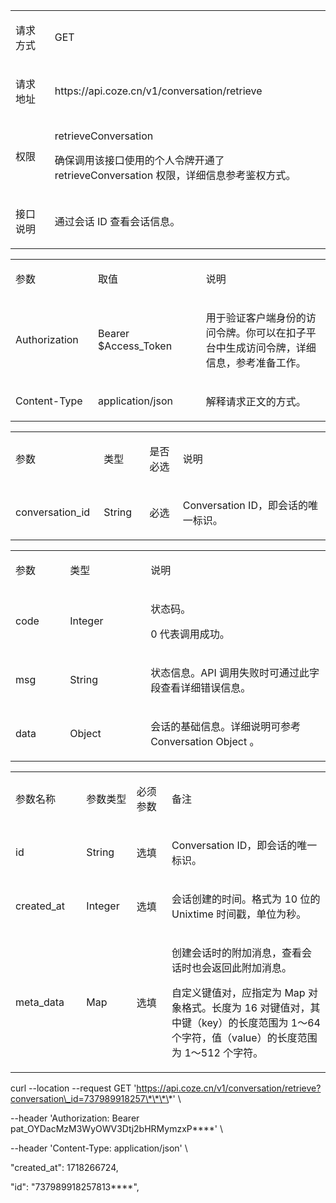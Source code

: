 

<table data-ace-table-col-widths="149;704"><colgroup><col width="149"><col width="704"></colgroup><tbody><tr><td contenteditable="false"><div data-node="true" data-zone-id="xr14on7vzdu3y00o96wqayb0f0rtc2d6lv6xc1tbnf2knhlh526lgoi9imhhacb5y85b8v" data-zone-container="*" data-slate-editor="true" data-ace-inner-zone-content-wrapper-zone-id="xr14on7vzdu3y00o96wqayb0f0rtc2d6lv6xc1tbnf2knhlh526lgoi9imhhacb5y85b8v" contenteditable="false"><p><span data-leaf="true"><span data-string="true">请求方式</span></span><span data-leaf="true"><span data-string="true" data-enter="true"></span></span></p></div></td><td contenteditable="false"><div data-node="true" data-zone-id="xr14on7vzdu3y00o96wqayb0f0rtc2d6lv6xc17rg2y328yodlr4bl4td9pyt6rm4lg7kv" data-zone-container="*" data-slate-editor="true" data-ace-inner-zone-content-wrapper-zone-id="xr14on7vzdu3y00o96wqayb0f0rtc2d6lv6xc17rg2y328yodlr4bl4td9pyt6rm4lg7kv" contenteditable="false"><p><span data-leaf="true"><span data-string="true">GET</span></span><span data-leaf="true"><span data-string="true" data-enter="true"></span></span></p></div></td></tr><tr><td contenteditable="false"><div data-node="true" data-zone-id="xr1hbohsmlum39yy11ls06k9st38sqhmmksxc1tbnf2knhlh526lgoi9imhhacb5y85b8v" data-zone-container="*" data-slate-editor="true" data-ace-inner-zone-content-wrapper-zone-id="xr1hbohsmlum39yy11ls06k9st38sqhmmksxc1tbnf2knhlh526lgoi9imhhacb5y85b8v" contenteditable="false"><p><span data-leaf="true"><span data-string="true">请求地址</span></span><span data-leaf="true"><span data-string="true" data-enter="true"></span></span></p></div></td><td contenteditable="false"><div data-node="true" data-zone-id="xr1hbohsmlum39yy11ls06k9st38sqhmmksxc17rg2y328yodlr4bl4td9pyt6rm4lg7kv" data-zone-container="*" data-slate-editor="true" data-ace-inner-zone-content-wrapper-zone-id="xr1hbohsmlum39yy11ls06k9st38sqhmmksxc17rg2y328yodlr4bl4td9pyt6rm4lg7kv" contenteditable="false"><p><span data-leaf="true"></span></p><div contenteditable="false"><p><span data-zero-space="true"></span></p><div data-line-wrapper="true" dir="auto" data-node="true" data-zone-id="jn706gxc52" data-zone-container="*" data-slate-editor="true" contenteditable="false"><p><span data-leaf="true"><span data-string="true"></span></span><span data-leaf="true"><span data-string="true">https://api.coze.cn/</span></span><span data-leaf="true"><span data-string="true">v1/conversation/retrieve</span></span><span data-leaf="true"><span data-string="true" data-enter="true"></span></span></p></div></div><span data-leaf="true"><span data-string="true" data-enter="true"></span></span><p></p></div></td></tr><tr><td contenteditable="false"><div data-node="true" data-zone-id="xr1p263fq7ty5e9nvj6holmarnljjy5j3ohxc1tbnf2knhlh526lgoi9imhhacb5y85b8v" data-zone-container="*" data-slate-editor="true" data-ace-inner-zone-content-wrapper-zone-id="xr1p263fq7ty5e9nvj6holmarnljjy5j3ohxc1tbnf2knhlh526lgoi9imhhacb5y85b8v" contenteditable="false"><p><span data-leaf="true"><span data-string="true">权限</span></span><span data-leaf="true"><span data-string="true" data-enter="true"></span></span></p></div></td><td contenteditable="false"><div data-zone-id="xr1p263fq7ty5e9nvj6holmarnljjy5j3ohxc17rg2y328yodlr4bl4td9pyt6rm4lg7kv" data-zone-container="*" data-slate-editor="true" data-ace-inner-zone-content-wrapper-zone-id="xr1p263fq7ty5e9nvj6holmarnljjy5j3ohxc17rg2y328yodlr4bl4td9pyt6rm4lg7kv" contenteditable="false"><div data-node="true"><p><span data-leaf="true"><span spellcheck="false"><span data-string="true">retrieveConversation</span></span></span><span data-leaf="true"><span data-string="true" data-enter="true"></span></span></p></div><div data-node="true"><p><span data-leaf="true"><span data-string="true">确保调用该接口使用的个人令牌开通了 </span></span><span data-leaf="true"><span spellcheck="false"><span data-string="true">retrieveConversation</span></span></span><span data-leaf="true"><span data-string="true"> 权限，详细信息参考</span></span><span data-leaf="true"><span data-rect-container="true"><span data-zero-space="true"></span><span data-fake-text=" " contenteditable="false"><span id="540535cd-9962-4053-9757-ce2b52cafd08" title="https://www.coze.cn/docs/developer_guides/authentication"><span>鉴权方式</span></span></span></span></span><span data-leaf="true"><span data-string="true">。</span></span><span data-leaf="true"><span data-string="true" data-enter="true"></span></span></p></div></div></td></tr><tr><td contenteditable="false"><div data-node="true" data-zone-id="xr1i33ad7uq16sdsnpcomlzply5o4u1lcdrxc1tbnf2knhlh526lgoi9imhhacb5y85b8v" data-zone-container="*" data-slate-editor="true" data-ace-inner-zone-content-wrapper-zone-id="xr1i33ad7uq16sdsnpcomlzply5o4u1lcdrxc1tbnf2knhlh526lgoi9imhhacb5y85b8v" contenteditable="false"><p><span data-leaf="true"><span data-string="true">接口说明</span></span><span data-leaf="true"><span data-string="true" data-enter="true"></span></span></p></div></td><td contenteditable="false"><div data-node="true" data-zone-id="xr1i33ad7uq16sdsnpcomlzply5o4u1lcdrxc17rg2y328yodlr4bl4td9pyt6rm4lg7kv" data-zone-container="*" data-slate-editor="true" data-ace-inner-zone-content-wrapper-zone-id="xr1i33ad7uq16sdsnpcomlzply5o4u1lcdrxc17rg2y328yodlr4bl4td9pyt6rm4lg7kv" contenteditable="false"><p><span data-leaf="true"><span data-string="true">通过会话 ID 查看会话信息。</span></span><span data-leaf="true"><span data-string="true" data-enter="true"></span></span></p></div></td></tr></tbody></table>





<table data-ace-table-col-widths="158;235;457"><colgroup><col width="158"><col width="235"><col width="457"></colgroup><tbody><tr><td contenteditable="false"><div data-node="true" data-zone-id="xr1dm0dkfscsertt0hnzkljl9ure8yzuebrxc1ovq8s89avh092ykp2bqj429e0bwo7fq7" data-zone-container="*" data-slate-editor="true" data-ace-inner-zone-content-wrapper-zone-id="xr1dm0dkfscsertt0hnzkljl9ure8yzuebrxc1ovq8s89avh092ykp2bqj429e0bwo7fq7" contenteditable="false"><p><span data-leaf="true"><span data-string="true">参数</span></span><span data-leaf="true"><span data-string="true" data-enter="true"></span></span></p></div></td><td contenteditable="false"><div data-node="true" data-zone-id="xr1dm0dkfscsertt0hnzkljl9ure8yzuebrxc15n7tybpahij0rs2po4thph70w5t7f7h3" data-zone-container="*" data-slate-editor="true" data-ace-inner-zone-content-wrapper-zone-id="xr1dm0dkfscsertt0hnzkljl9ure8yzuebrxc15n7tybpahij0rs2po4thph70w5t7f7h3" contenteditable="false"><p><span data-leaf="true"><span data-string="true">取值</span></span><span data-leaf="true"><span data-string="true" data-enter="true"></span></span></p></div></td><td contenteditable="false"><div data-node="true" data-zone-id="xr1dm0dkfscsertt0hnzkljl9ure8yzuebrxc11tsz4un756b97q0r2ewoz91zemz0nfqb" data-zone-container="*" data-slate-editor="true" data-ace-inner-zone-content-wrapper-zone-id="xr1dm0dkfscsertt0hnzkljl9ure8yzuebrxc11tsz4un756b97q0r2ewoz91zemz0nfqb" contenteditable="false"><p><span data-leaf="true"><span data-string="true">说明</span></span><span data-leaf="true"><span data-string="true" data-enter="true"></span></span></p></div></td></tr><tr><td contenteditable="false"><div data-node="true" data-zone-id="xr1jplfk2jm66t1mlddojoftbzunwezhheixc1ovq8s89avh092ykp2bqj429e0bwo7fq7" data-zone-container="*" data-slate-editor="true" data-ace-inner-zone-content-wrapper-zone-id="xr1jplfk2jm66t1mlddojoftbzunwezhheixc1ovq8s89avh092ykp2bqj429e0bwo7fq7" contenteditable="false"><p><span data-leaf="true"><span data-string="true">Authorization</span></span><span data-leaf="true"><span data-string="true" data-enter="true"></span></span></p></div></td><td contenteditable="false"><div data-node="true" data-zone-id="xr1jplfk2jm66t1mlddojoftbzunwezhheixc15n7tybpahij0rs2po4thph70w5t7f7h3" data-zone-container="*" data-slate-editor="true" data-ace-inner-zone-content-wrapper-zone-id="xr1jplfk2jm66t1mlddojoftbzunwezhheixc15n7tybpahij0rs2po4thph70w5t7f7h3" contenteditable="false"><p><span data-leaf="true"><span data-string="true">Bearer </span></span><span data-leaf="true"><span data-string="true">$Access_Token</span></span><span data-leaf="true"><span data-string="true" data-enter="true"></span></span></p></div></td><td contenteditable="false"><div data-node="true" data-zone-id="xr1jplfk2jm66t1mlddojoftbzunwezhheixc11tsz4un756b97q0r2ewoz91zemz0nfqb" data-zone-container="*" data-slate-editor="true" data-ace-inner-zone-content-wrapper-zone-id="xr1jplfk2jm66t1mlddojoftbzunwezhheixc11tsz4un756b97q0r2ewoz91zemz0nfqb" contenteditable="false"><p><span data-leaf="true"><span data-string="true">用于验证客户端身份的访问令牌。你可以在扣子平台中生成访问令牌，详细信息，参考</span></span><span data-leaf="true"><span data-rect-container="true"><span data-zero-space="true"></span><span data-fake-text=" " contenteditable="false"><span id="b7ce616f-c6ca-45a2-b492-188a3a9ae77e" title="https://www.coze.cn/docs/developer_guides/preparation"><span>准备工作</span></span></span></span></span><span data-leaf="true"><span data-string="true">。</span></span><span data-leaf="true"><span data-string="true" data-enter="true"></span></span></p></div></td></tr><tr><td contenteditable="false"><div data-node="true" data-zone-id="xr1tbv6kt6jk61ef8qult6ztr3en9ql4cn7xc1ovq8s89avh092ykp2bqj429e0bwo7fq7" data-zone-container="*" data-slate-editor="true" data-ace-inner-zone-content-wrapper-zone-id="xr1tbv6kt6jk61ef8qult6ztr3en9ql4cn7xc1ovq8s89avh092ykp2bqj429e0bwo7fq7" contenteditable="false"><p><span data-leaf="true"><span data-string="true">Content-Type</span></span><span data-leaf="true"><span data-string="true" data-enter="true"></span></span></p></div></td><td contenteditable="false"><div data-node="true" data-zone-id="xr1tbv6kt6jk61ef8qult6ztr3en9ql4cn7xc15n7tybpahij0rs2po4thph70w5t7f7h3" data-zone-container="*" data-slate-editor="true" data-ace-inner-zone-content-wrapper-zone-id="xr1tbv6kt6jk61ef8qult6ztr3en9ql4cn7xc15n7tybpahij0rs2po4thph70w5t7f7h3" contenteditable="false"><p><span data-leaf="true"><span data-string="true">application/json</span></span><span data-leaf="true"><span data-string="true" data-enter="true"></span></span></p></div></td><td contenteditable="false"><div data-node="true" data-zone-id="xr1tbv6kt6jk61ef8qult6ztr3en9ql4cn7xc11tsz4un756b97q0r2ewoz91zemz0nfqb" data-zone-container="*" data-slate-editor="true" data-ace-inner-zone-content-wrapper-zone-id="xr1tbv6kt6jk61ef8qult6ztr3en9ql4cn7xc11tsz4un756b97q0r2ewoz91zemz0nfqb" contenteditable="false"><p><span data-leaf="true"><span data-string="true">解释请求正文的方式。</span></span><span data-leaf="true"><span data-string="true" data-enter="true"></span></span></p></div></td></tr></tbody></table>







<table data-ace-table-col-widths="155;100;100;500"><colgroup><col width="155"><col width="100"><col width="100"><col width="500"></colgroup><tbody><tr><td contenteditable="false"><div data-node="true" data-zone-id="xr1zwl2ogqtck5l12lzf1nc1zqcqd8m1mq5xc1bwettfy9e9tmqdi2ulj3ekd1cssijsij" data-zone-container="*" data-slate-editor="true" data-ace-inner-zone-content-wrapper-zone-id="xr1zwl2ogqtck5l12lzf1nc1zqcqd8m1mq5xc1bwettfy9e9tmqdi2ulj3ekd1cssijsij" contenteditable="false"><p><span data-leaf="true"><span data-string="true">参数</span></span><span data-leaf="true"><span data-string="true" data-enter="true"></span></span></p></div></td><td contenteditable="false"><div data-node="true" data-zone-id="xr1zwl2ogqtck5l12lzf1nc1zqcqd8m1mq5xc1m28ap238qas09n3qwwewjo9c0ckga5bc" data-zone-container="*" data-slate-editor="true" data-ace-inner-zone-content-wrapper-zone-id="xr1zwl2ogqtck5l12lzf1nc1zqcqd8m1mq5xc1m28ap238qas09n3qwwewjo9c0ckga5bc" contenteditable="false"><p><span data-leaf="true"><span data-string="true">类型</span></span><span data-leaf="true"><span data-string="true" data-enter="true"></span></span></p></div></td><td contenteditable="false"><div data-node="true" data-zone-id="xr1zwl2ogqtck5l12lzf1nc1zqcqd8m1mq5xc10mpfc5ygj60mffy4ahs590gm2e2h3ly3" data-zone-container="*" data-slate-editor="true" data-ace-inner-zone-content-wrapper-zone-id="xr1zwl2ogqtck5l12lzf1nc1zqcqd8m1mq5xc10mpfc5ygj60mffy4ahs590gm2e2h3ly3" contenteditable="false"><p><span data-leaf="true"><span data-string="true">是否必选</span></span><span data-leaf="true"><span data-string="true" data-enter="true"></span></span></p></div></td><td contenteditable="false"><div data-node="true" data-zone-id="xr1zwl2ogqtck5l12lzf1nc1zqcqd8m1mq5xc12tl8654ipot3p2o544nmo8mln67kk64g" data-zone-container="*" data-slate-editor="true" data-ace-inner-zone-content-wrapper-zone-id="xr1zwl2ogqtck5l12lzf1nc1zqcqd8m1mq5xc12tl8654ipot3p2o544nmo8mln67kk64g" contenteditable="false"><p><span data-leaf="true"><span data-string="true">说明</span></span><span data-leaf="true"><span data-string="true" data-enter="true"></span></span></p></div></td></tr><tr><td contenteditable="false"><div data-node="true" data-zone-id="xr166ytdl3mupwww3rz58fv1orb7hrmscr9xc1bwettfy9e9tmqdi2ulj3ekd1cssijsij" data-zone-container="*" data-slate-editor="true" data-ace-inner-zone-content-wrapper-zone-id="xr166ytdl3mupwww3rz58fv1orb7hrmscr9xc1bwettfy9e9tmqdi2ulj3ekd1cssijsij" contenteditable="false"><p><span data-leaf="true"><span data-string="true">conversation_id</span></span><span data-leaf="true"><span data-string="true" data-enter="true"></span></span></p></div></td><td contenteditable="false"><div data-node="true" data-zone-id="xr166ytdl3mupwww3rz58fv1orb7hrmscr9xc1m28ap238qas09n3qwwewjo9c0ckga5bc" data-zone-container="*" data-slate-editor="true" data-ace-inner-zone-content-wrapper-zone-id="xr166ytdl3mupwww3rz58fv1orb7hrmscr9xc1m28ap238qas09n3qwwewjo9c0ckga5bc" contenteditable="false"><p><span data-leaf="true"><span data-string="true">String</span></span><span data-leaf="true"><span data-string="true" data-enter="true"></span></span></p></div></td><td contenteditable="false"><div data-node="true" data-zone-id="xr166ytdl3mupwww3rz58fv1orb7hrmscr9xc10mpfc5ygj60mffy4ahs590gm2e2h3ly3" data-zone-container="*" data-slate-editor="true" data-ace-inner-zone-content-wrapper-zone-id="xr166ytdl3mupwww3rz58fv1orb7hrmscr9xc10mpfc5ygj60mffy4ahs590gm2e2h3ly3" contenteditable="false"><p><span data-leaf="true"><span data-string="true">必选</span></span><span data-leaf="true"><span data-string="true" data-enter="true"></span></span></p></div></td><td contenteditable="false"><div data-node="true" data-zone-id="xr166ytdl3mupwww3rz58fv1orb7hrmscr9xc12tl8654ipot3p2o544nmo8mln67kk64g" data-zone-container="*" data-slate-editor="true" data-ace-inner-zone-content-wrapper-zone-id="xr166ytdl3mupwww3rz58fv1orb7hrmscr9xc12tl8654ipot3p2o544nmo8mln67kk64g" contenteditable="false"><p><span data-leaf="true"><span data-string="true">Conversation ID，即会话的唯一标识。</span></span><span data-leaf="true"><span data-string="true" data-enter="true"></span></span></p></div></td></tr></tbody></table>





<table data-ace-table-col-widths="128;202;498"><colgroup><col width="128"><col width="202"><col width="498"></colgroup><tbody><tr><td contenteditable="false"><div data-node="true" data-zone-id="xr1orvk1o4rcn7n17p0om9e8gi5l1odk1qjxc1qzrog8pu583m7tsfwc0lk2zoyy4rf9lr" data-zone-container="*" data-slate-editor="true" data-ace-inner-zone-content-wrapper-zone-id="xr1orvk1o4rcn7n17p0om9e8gi5l1odk1qjxc1qzrog8pu583m7tsfwc0lk2zoyy4rf9lr" contenteditable="false"><p><span data-leaf="true"><span data-string="true">参数</span></span><span data-leaf="true"><span data-string="true" data-enter="true"></span></span></p></div></td><td contenteditable="false"><div data-node="true" data-zone-id="xr1orvk1o4rcn7n17p0om9e8gi5l1odk1qjxc1r4dauoffmpgmamrtkz8vo2qhqfd4l3km" data-zone-container="*" data-slate-editor="true" data-ace-inner-zone-content-wrapper-zone-id="xr1orvk1o4rcn7n17p0om9e8gi5l1odk1qjxc1r4dauoffmpgmamrtkz8vo2qhqfd4l3km" contenteditable="false"><p><span data-leaf="true"><span data-string="true">类型</span></span><span data-leaf="true"><span data-string="true" data-enter="true"></span></span></p></div></td><td contenteditable="false"><div data-node="true" data-zone-id="xr1orvk1o4rcn7n17p0om9e8gi5l1odk1qjxc10l171lc24kbetgiptkv8t1dmm8hzg43f" data-zone-container="*" data-slate-editor="true" data-ace-inner-zone-content-wrapper-zone-id="xr1orvk1o4rcn7n17p0om9e8gi5l1odk1qjxc10l171lc24kbetgiptkv8t1dmm8hzg43f" contenteditable="false"><p><span data-leaf="true"><span data-string="true">说明</span></span><span data-leaf="true"><span data-string="true" data-enter="true"></span></span></p></div></td></tr><tr><td contenteditable="false"><div data-node="true" data-zone-id="xr1a2i9kg9a0z2w9olpa0pa49snwhmft9qmxc1qzrog8pu583m7tsfwc0lk2zoyy4rf9lr" data-zone-container="*" data-slate-editor="true" data-ace-inner-zone-content-wrapper-zone-id="xr1a2i9kg9a0z2w9olpa0pa49snwhmft9qmxc1qzrog8pu583m7tsfwc0lk2zoyy4rf9lr" contenteditable="false"><p><span data-leaf="true"><span data-string="true">code</span></span><span data-leaf="true"><span data-string="true" data-enter="true"></span></span></p></div></td><td contenteditable="false"><div data-node="true" data-zone-id="xr1a2i9kg9a0z2w9olpa0pa49snwhmft9qmxc1r4dauoffmpgmamrtkz8vo2qhqfd4l3km" data-zone-container="*" data-slate-editor="true" data-ace-inner-zone-content-wrapper-zone-id="xr1a2i9kg9a0z2w9olpa0pa49snwhmft9qmxc1r4dauoffmpgmamrtkz8vo2qhqfd4l3km" contenteditable="false"><p><span data-leaf="true"><span data-string="true">Integer</span></span><span data-leaf="true"><span data-string="true" data-enter="true"></span></span></p></div></td><td contenteditable="false"><div data-zone-id="xr1a2i9kg9a0z2w9olpa0pa49snwhmft9qmxc10l171lc24kbetgiptkv8t1dmm8hzg43f" data-zone-container="*" data-slate-editor="true" data-ace-inner-zone-content-wrapper-zone-id="xr1a2i9kg9a0z2w9olpa0pa49snwhmft9qmxc10l171lc24kbetgiptkv8t1dmm8hzg43f" contenteditable="false"><div data-node="true"><p><span data-leaf="true"><span data-string="true">状态码。</span></span><span data-leaf="true"><span data-string="true" data-enter="true"></span></span></p></div><div data-node="true"><p><span data-leaf="true"><span spellcheck="false"><span data-string="true">0</span></span></span><span data-leaf="true"><span data-string="true"> 代表调用成功。</span></span><span data-leaf="true"><span data-string="true" data-enter="true"></span></span></p></div></div></td></tr><tr><td contenteditable="false"><div data-node="true" data-zone-id="xr15sjsdfe76ua0q0r8d4pp71k43u56s38qxc1qzrog8pu583m7tsfwc0lk2zoyy4rf9lr" data-zone-container="*" data-slate-editor="true" data-ace-inner-zone-content-wrapper-zone-id="xr15sjsdfe76ua0q0r8d4pp71k43u56s38qxc1qzrog8pu583m7tsfwc0lk2zoyy4rf9lr" contenteditable="false"><p><span data-leaf="true"><span data-string="true">msg</span></span><span data-leaf="true"><span data-string="true" data-enter="true"></span></span></p></div></td><td contenteditable="false"><div data-node="true" data-zone-id="xr15sjsdfe76ua0q0r8d4pp71k43u56s38qxc1r4dauoffmpgmamrtkz8vo2qhqfd4l3km" data-zone-container="*" data-slate-editor="true" data-ace-inner-zone-content-wrapper-zone-id="xr15sjsdfe76ua0q0r8d4pp71k43u56s38qxc1r4dauoffmpgmamrtkz8vo2qhqfd4l3km" contenteditable="false"><p><span data-leaf="true"><span data-string="true">String</span></span><span data-leaf="true"><span data-string="true" data-enter="true"></span></span></p></div></td><td contenteditable="false"><div data-node="true" data-zone-id="xr15sjsdfe76ua0q0r8d4pp71k43u56s38qxc10l171lc24kbetgiptkv8t1dmm8hzg43f" data-zone-container="*" data-slate-editor="true" data-ace-inner-zone-content-wrapper-zone-id="xr15sjsdfe76ua0q0r8d4pp71k43u56s38qxc10l171lc24kbetgiptkv8t1dmm8hzg43f" contenteditable="false"><p><span data-leaf="true"><span data-string="true">状态信息。API 调用失败时可通过此字段查看详细错误信息。</span></span><span data-leaf="true"><span data-string="true" data-enter="true"></span></span></p></div></td></tr><tr><td contenteditable="false"><div data-node="true" data-zone-id="xr18mkvuhgve400nel28peq5rqw8k16otjgxc1qzrog8pu583m7tsfwc0lk2zoyy4rf9lr" data-zone-container="*" data-slate-editor="true" data-ace-inner-zone-content-wrapper-zone-id="xr18mkvuhgve400nel28peq5rqw8k16otjgxc1qzrog8pu583m7tsfwc0lk2zoyy4rf9lr" contenteditable="false"><p><span data-leaf="true"><span data-string="true">data</span></span><span data-leaf="true"><span data-string="true" data-enter="true"></span></span></p></div></td><td contenteditable="false"><div data-node="true" data-zone-id="xr18mkvuhgve400nel28peq5rqw8k16otjgxc1r4dauoffmpgmamrtkz8vo2qhqfd4l3km" data-zone-container="*" data-slate-editor="true" data-ace-inner-zone-content-wrapper-zone-id="xr18mkvuhgve400nel28peq5rqw8k16otjgxc1r4dauoffmpgmamrtkz8vo2qhqfd4l3km" contenteditable="false"><p><span data-leaf="true"><span data-string="true">Object</span></span><span data-leaf="true"><span data-string="true" data-enter="true"></span></span></p></div></td><td contenteditable="false"><div data-node="true" data-zone-id="xr18mkvuhgve400nel28peq5rqw8k16otjgxc10l171lc24kbetgiptkv8t1dmm8hzg43f" data-zone-container="*" data-slate-editor="true" data-ace-inner-zone-content-wrapper-zone-id="xr18mkvuhgve400nel28peq5rqw8k16otjgxc10l171lc24kbetgiptkv8t1dmm8hzg43f" contenteditable="false"><p><span data-leaf="true"><span data-string="true">会话的基础信息。详细说明可参考 </span></span><span data-leaf="true"><span data-rect-container="true"><span data-zero-space="true"></span><span data-fake-text=" " contenteditable="false"><span id="72508f58-b643-4d94-b514-899ba8620ac6" title="https://www.coze.cn/docs/developer_guides/retrieve_conversation"><span>Conversation Object </span></span></span></span></span><span data-leaf="true"><span data-string="true">。</span></span><span data-leaf="true"><span data-string="true" data-enter="true"></span></span></p></div></td></tr></tbody></table>





<table data-ace-table-col-widths="146;100;100;500"><colgroup><col width="146"><col width="100"><col width="100"><col width="500"></colgroup><tbody><tr><td contenteditable="false"><div data-node="true" data-zone-id="xr1b9ebnkmspad06ydqvp49t62om04p54yzxc1n05uml2ouirbyf3ycf4efb6qvt9d3fa8" data-zone-container="*" data-slate-editor="true" data-ace-inner-zone-content-wrapper-zone-id="xr1b9ebnkmspad06ydqvp49t62om04p54yzxc1n05uml2ouirbyf3ycf4efb6qvt9d3fa8" contenteditable="false"><p><span data-leaf="true"><span data-string="true">参数名称</span></span><span data-leaf="true"><span data-string="true" data-enter="true"></span></span></p></div></td><td contenteditable="false"><div data-node="true" data-zone-id="xr1b9ebnkmspad06ydqvp49t62om04p54yzxc1e4ngylprltjt3p06fpmmbfk61gfqicqa" data-zone-container="*" data-slate-editor="true" data-ace-inner-zone-content-wrapper-zone-id="xr1b9ebnkmspad06ydqvp49t62om04p54yzxc1e4ngylprltjt3p06fpmmbfk61gfqicqa" contenteditable="false"><p><span data-leaf="true"><span data-string="true">参数类型</span></span><span data-leaf="true"><span data-string="true" data-enter="true"></span></span></p></div></td><td contenteditable="false"><div data-node="true" data-zone-id="xr1b9ebnkmspad06ydqvp49t62om04p54yzxc15viop0fq05k8hdytww0rhunl6gyi7meu" data-zone-container="*" data-slate-editor="true" data-ace-inner-zone-content-wrapper-zone-id="xr1b9ebnkmspad06ydqvp49t62om04p54yzxc15viop0fq05k8hdytww0rhunl6gyi7meu" contenteditable="false"><p><span data-leaf="true"><span data-string="true">必须参数</span></span><span data-leaf="true"><span data-string="true" data-enter="true"></span></span></p></div></td><td contenteditable="false"><div data-node="true" data-zone-id="xr1b9ebnkmspad06ydqvp49t62om04p54yzxc1rbz94wp5fkgg3zys8p8jn0mb5ddeoqf3" data-zone-container="*" data-slate-editor="true" data-ace-inner-zone-content-wrapper-zone-id="xr1b9ebnkmspad06ydqvp49t62om04p54yzxc1rbz94wp5fkgg3zys8p8jn0mb5ddeoqf3" contenteditable="false"><p><span data-leaf="true"><span data-string="true">备注</span></span><span data-leaf="true"><span data-string="true" data-enter="true"></span></span></p></div></td></tr><tr><td contenteditable="false"><div data-node="true" data-zone-id="xr1e2metki0uvaby2ndpmdlcpvyrkbjcovqxc1n05uml2ouirbyf3ycf4efb6qvt9d3fa8" data-zone-container="*" data-slate-editor="true" data-ace-inner-zone-content-wrapper-zone-id="xr1e2metki0uvaby2ndpmdlcpvyrkbjcovqxc1n05uml2ouirbyf3ycf4efb6qvt9d3fa8" contenteditable="false"><p><span data-leaf="true"><span data-string="true">id</span></span><span data-leaf="true"><span data-string="true" data-enter="true"></span></span></p></div></td><td contenteditable="false"><div data-node="true" data-zone-id="xr1e2metki0uvaby2ndpmdlcpvyrkbjcovqxc1e4ngylprltjt3p06fpmmbfk61gfqicqa" data-zone-container="*" data-slate-editor="true" data-ace-inner-zone-content-wrapper-zone-id="xr1e2metki0uvaby2ndpmdlcpvyrkbjcovqxc1e4ngylprltjt3p06fpmmbfk61gfqicqa" contenteditable="false"><p><span data-leaf="true"><span data-string="true">String</span></span><span data-leaf="true"><span data-string="true" data-enter="true"></span></span></p></div></td><td contenteditable="false"><div data-node="true" data-zone-id="xr1e2metki0uvaby2ndpmdlcpvyrkbjcovqxc15viop0fq05k8hdytww0rhunl6gyi7meu" data-zone-container="*" data-slate-editor="true" data-ace-inner-zone-content-wrapper-zone-id="xr1e2metki0uvaby2ndpmdlcpvyrkbjcovqxc15viop0fq05k8hdytww0rhunl6gyi7meu" contenteditable="false"><p><span data-leaf="true"><span data-string="true">选填</span></span><span data-leaf="true"><span data-string="true" data-enter="true"></span></span></p></div></td><td contenteditable="false"><div data-node="true" data-zone-id="xr1e2metki0uvaby2ndpmdlcpvyrkbjcovqxc1rbz94wp5fkgg3zys8p8jn0mb5ddeoqf3" data-zone-container="*" data-slate-editor="true" data-ace-inner-zone-content-wrapper-zone-id="xr1e2metki0uvaby2ndpmdlcpvyrkbjcovqxc1rbz94wp5fkgg3zys8p8jn0mb5ddeoqf3" contenteditable="false"><p><span data-leaf="true"><span data-string="true">Conversation ID，即会话的唯一标识。</span></span><span data-leaf="true"><span data-string="true" data-enter="true"></span></span></p></div></td></tr><tr><td contenteditable="false"><div data-node="true" data-zone-id="xr1ddwcjaarkjg3ankywdy22ppc30w3fwdjxc1n05uml2ouirbyf3ycf4efb6qvt9d3fa8" data-zone-container="*" data-slate-editor="true" data-ace-inner-zone-content-wrapper-zone-id="xr1ddwcjaarkjg3ankywdy22ppc30w3fwdjxc1n05uml2ouirbyf3ycf4efb6qvt9d3fa8" contenteditable="false"><p><span data-leaf="true"><span data-string="true">created_at</span></span><span data-leaf="true"><span data-string="true" data-enter="true"></span></span></p></div></td><td contenteditable="false"><div data-node="true" data-zone-id="xr1ddwcjaarkjg3ankywdy22ppc30w3fwdjxc1e4ngylprltjt3p06fpmmbfk61gfqicqa" data-zone-container="*" data-slate-editor="true" data-ace-inner-zone-content-wrapper-zone-id="xr1ddwcjaarkjg3ankywdy22ppc30w3fwdjxc1e4ngylprltjt3p06fpmmbfk61gfqicqa" contenteditable="false"><p><span data-leaf="true"><span data-string="true">Integer</span></span><span data-leaf="true"><span data-string="true" data-enter="true"></span></span></p></div></td><td contenteditable="false"><div data-node="true" data-zone-id="xr1ddwcjaarkjg3ankywdy22ppc30w3fwdjxc15viop0fq05k8hdytww0rhunl6gyi7meu" data-zone-container="*" data-slate-editor="true" data-ace-inner-zone-content-wrapper-zone-id="xr1ddwcjaarkjg3ankywdy22ppc30w3fwdjxc15viop0fq05k8hdytww0rhunl6gyi7meu" contenteditable="false"><p><span data-leaf="true"><span data-string="true">选填</span></span><span data-leaf="true"><span data-string="true" data-enter="true"></span></span></p></div></td><td contenteditable="false"><div data-node="true" data-zone-id="xr1ddwcjaarkjg3ankywdy22ppc30w3fwdjxc1rbz94wp5fkgg3zys8p8jn0mb5ddeoqf3" data-zone-container="*" data-slate-editor="true" data-ace-inner-zone-content-wrapper-zone-id="xr1ddwcjaarkjg3ankywdy22ppc30w3fwdjxc1rbz94wp5fkgg3zys8p8jn0mb5ddeoqf3" contenteditable="false"><p><span data-leaf="true"><span data-string="true">会话创建的时间。格式为 10 位的 Unixtime 时间戳，单位为秒。</span></span><span data-leaf="true"><span data-string="true" data-enter="true"></span></span></p></div></td></tr><tr><td contenteditable="false"><div data-zone-id="xr1tmh7lc1ba213rg3embee2ray3krs53h5xc1n05uml2ouirbyf3ycf4efb6qvt9d3fa8" data-zone-container="*" data-slate-editor="true" data-ace-inner-zone-content-wrapper-zone-id="xr1tmh7lc1ba213rg3embee2ray3krs53h5xc1n05uml2ouirbyf3ycf4efb6qvt9d3fa8" contenteditable="false"><div data-node="true"><p><span data-leaf="true"><span data-string="true">meta_data</span></span><span data-leaf="true"><span data-string="true" data-enter="true"></span></span></p></div><div data-node="true"><p><span data-leaf="true"><span data-string="true" data-enter="true"></span></span></p></div></div></td><td contenteditable="false"><div data-node="true" data-zone-id="xr1tmh7lc1ba213rg3embee2ray3krs53h5xc1e4ngylprltjt3p06fpmmbfk61gfqicqa" data-zone-container="*" data-slate-editor="true" data-ace-inner-zone-content-wrapper-zone-id="xr1tmh7lc1ba213rg3embee2ray3krs53h5xc1e4ngylprltjt3p06fpmmbfk61gfqicqa" contenteditable="false"><p><span data-leaf="true"><span data-string="true">Map</span></span><span data-leaf="true"><span data-string="true" data-enter="true"></span></span></p></div></td><td contenteditable="false"><div data-node="true" data-zone-id="xr1tmh7lc1ba213rg3embee2ray3krs53h5xc15viop0fq05k8hdytww0rhunl6gyi7meu" data-zone-container="*" data-slate-editor="true" data-ace-inner-zone-content-wrapper-zone-id="xr1tmh7lc1ba213rg3embee2ray3krs53h5xc15viop0fq05k8hdytww0rhunl6gyi7meu" contenteditable="false"><p><span data-leaf="true"><span data-string="true">选填</span></span><span data-leaf="true"><span data-string="true" data-enter="true"></span></span></p></div></td><td contenteditable="false"><div data-zone-id="xr1tmh7lc1ba213rg3embee2ray3krs53h5xc1rbz94wp5fkgg3zys8p8jn0mb5ddeoqf3" data-zone-container="*" data-slate-editor="true" data-ace-inner-zone-content-wrapper-zone-id="xr1tmh7lc1ba213rg3embee2ray3krs53h5xc1rbz94wp5fkgg3zys8p8jn0mb5ddeoqf3" contenteditable="false"><div data-node="true"><p><span data-leaf="true"><span data-string="true">创建会话时的附加消息，查看会话时也会返回此附加消息。</span></span><span data-leaf="true"><span data-string="true" data-enter="true"></span></span></p></div><div data-node="true"><p><span data-leaf="true"><span data-string="true">自定义键值对，应指定为 Map 对象格式。长度为 16 对键值对，其中键（key）的长度范围为 1～64 个字符，值（value）的长度范围为 1～512 个字符。</span></span><span data-leaf="true"><span data-string="true" data-enter="true"></span></span></p></div></div></td></tr></tbody></table>







curl --location --request GET 'https://api.coze.cn/v1/conversation/retrieve?conversation\_id=737989918257\*\*\*\*' \\

\--header 'Authorization: Bearer pat\_OYDacMzM3WyOWV3Dtj2bHRMymzxP\*\*\*\*' \\

\--header 'Content-Type: application/json' \\





"created\_at": 1718266724,

"id": "737989918257813\*\*\*\*",

